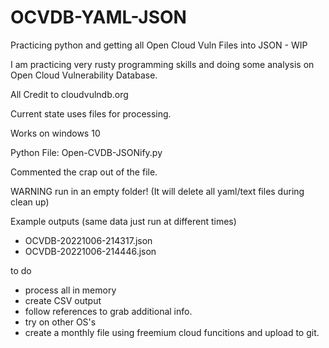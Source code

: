 # OCVDB-YAML-JSON
Practicing python and getting all Open Cloud Vuln Files into JSON - WIP

I am practicing very rusty programming skills and doing some analysis on Open Cloud Vulnerability Database. 

All Credit to cloudvulndb.org

Current state uses files for processing.

Works on windows 10 

Python File: Open-CVDB-JSONify.py

Commented the crap out of the file.

WARNING run in an empty folder! (It will delete all yaml/text files during clean up)

Example outputs (same data just run at different times)
- OCVDB-20221006-214317.json
- OCVDB-20221006-214446.json

to do
- process all in memory
- create CSV output
- follow references to grab additional info.
- try on other OS's
- create a monthly file using freemium cloud funcitions and upload to git.

